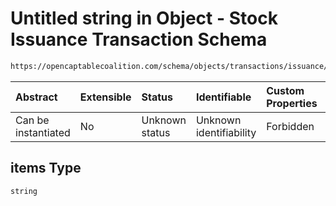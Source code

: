 # Untitled string in Object - Stock Issuance Transaction Schema

```txt
https://opencaptablecoalition.com/schema/objects/transactions/issuance/StockIssuance.schema.json#/properties/stock_legend_ids/items
```



| Abstract            | Extensible | Status         | Identifiable            | Custom Properties | Additional Properties | Access Restrictions | Defined In                                                                                                                |
| :------------------ | :--------- | :------------- | :---------------------- | :---------------- | :-------------------- | :------------------ | :------------------------------------------------------------------------------------------------------------------------ |
| Can be instantiated | No         | Unknown status | Unknown identifiability | Forbidden         | Allowed               | none                | [StockIssuance.schema.json*](../../schema/objects/transactions/issuance/StockIssuance.schema.json "open original schema") |

## items Type

`string`
